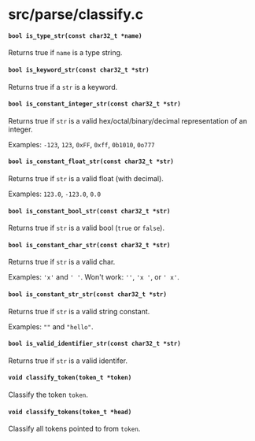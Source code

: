 # src/parse/classify.c

#### `bool is_type_str(const char32_t *name)`
Returns true if `name` is a type string.

#### `bool is_keyword_str(const char32_t *str)`
Returns true if a `str` is a keyword.

#### `bool is_constant_integer_str(const char32_t *str)`
Returns true if `str` is a valid hex/octal/binary/decimal representation of an integer.

Examples: `-123`, `123`, `0xFF`, `0xff`, `0b1010`, `0o777`

#### `bool is_constant_float_str(const char32_t *str)`
Returns true if `str` is a valid float (with decimal).

Examples: `123.0`, `-123.0`, `0.0`

#### `bool is_constant_bool_str(const char32_t *str)`
Returns true if `str` is a valid bool (`true` or `false`).

#### `bool is_constant_char_str(const char32_t *str)`
Returns true if `str` is a valid char.

Examples: `'x'` and `' '`.
Won't work: `''`, `'x '`, or `' x'`.

#### `bool is_constant_str_str(const char32_t *str)`
Returns true if `str` is a valid string constant.

Examples: `""` and `"hello"`.

#### `bool is_valid_identifier_str(const char32_t *str)`
Returns true if `str` is a valid identifer.

#### `void classify_token(token_t *token)`
Classify the token `token`.

#### `void classify_tokens(token_t *head)`
Classify all tokens pointed to from `token`.


